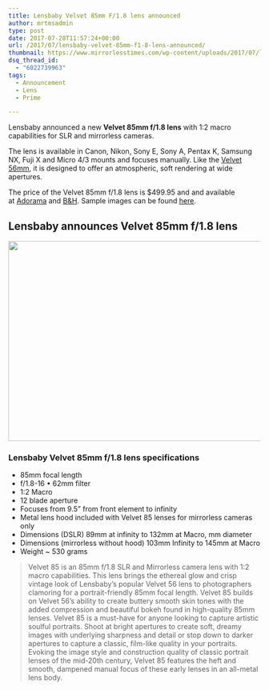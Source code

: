 ```yaml
---
title: Lensbaby Velvet 85mm F/1.8 lens announced
author: mrtmsadmin
type: post
date: 2017-07-28T11:57:24+00:00
url: /2017/07/lensbaby-velvet-85mm-f1-8-lens-announced/
thumbnail: https://www.mirrorlesstimes.com/wp-content/uploads/2017/07/lensbaby-velvet-85mm-f1-8-lens-750x550.jpg
dsq_thread_id:
  - "6022739963"
tags:
  - Announcement
  - Lens
  - Prime

---
```

Lensbaby announced a new **Velvet 85mm f/1.8 lens** with 1:2 macro capabilities for SLR and mirrorless cameras.

The lens is available in Canon, Nikon, Sony E, Sony A, Pentax K, Samsung NX, Fuji X and Micro 4/3 mounts and focuses manually. Like the [Velvet 56mm][1], it is designed to offer an atmospheric, soft rendering at wide apertures.

The price of the Velvet 85mm f/1.8 lens is $499.95 and and available at [Adorama][2] and [B&H][3]. Sample images can be found [here][4].<!--more-->

## Lensbaby announces Velvet 85mm f/1.8 lens

[<img class="aligncenter size-full wp-image-1217" src="https://i1.wp.com/www.mirrorlesstimes.com/wp-content/uploads/2017/07/lensbaby-velvet-85mm-f1-8-lens.jpg?resize=600%2C400&#038;ssl=1" alt="" width="600" height="400" srcset="https://i1.wp.com/www.mirrorlesstimes.com/wp-content/uploads/2017/07/lensbaby-velvet-85mm-f1-8-lens.jpg?w=900&ssl=1 900w, https://i1.wp.com/www.mirrorlesstimes.com/wp-content/uploads/2017/07/lensbaby-velvet-85mm-f1-8-lens.jpg?resize=300%2C200&ssl=1 300w, https://i1.wp.com/www.mirrorlesstimes.com/wp-content/uploads/2017/07/lensbaby-velvet-85mm-f1-8-lens.jpg?resize=768%2C512&ssl=1 768w, https://i1.wp.com/www.mirrorlesstimes.com/wp-content/uploads/2017/07/lensbaby-velvet-85mm-f1-8-lens.jpg?resize=180%2C120&ssl=1 180w, https://i1.wp.com/www.mirrorlesstimes.com/wp-content/uploads/2017/07/lensbaby-velvet-85mm-f1-8-lens.jpg?resize=75%2C50&ssl=1 75w, https://i1.wp.com/www.mirrorlesstimes.com/wp-content/uploads/2017/07/lensbaby-velvet-85mm-f1-8-lens.jpg?resize=700%2C467&ssl=1 700w" sizes="(max-width: 600px) 100vw, 600px" data-recalc-dims="1" />][5]

### Lensbaby Velvet 85mm f/1.8 lens specifications

  * 85mm focal length
  * f/1.8-16 • 62mm filter
  * 1:2 Macro
  * 12 blade aperture
  * Focuses from 9.5” from front element to infinity
  * Metal lens hood included with Velvet 85 lenses for mirrorless cameras only
  * Dimensions (DSLR) 89mm at infinity to 132mm at Macro, mm diameter
  * Dimensions (mirrorless without hood) 103mm Infinity to 145mm at Macro
  * Weight ~ 530 grams

> Velvet 85 is an 85mm f/1.8 SLR and Mirrorless camera lens with 1:2 macro capabilities. This lens brings the ethereal glow and crisp vintage look of Lensbaby’s popular Velvet 56 lens to photographers clamoring for a portrait-friendly 85mm focal length. Velvet 85 builds on Velvet 56’s ability to create buttery smooth skin tones with the added compression and beautiful bokeh found in high-quality 85mm lenses. Velvet 85 is a must-have for anyone looking to capture artistic soulful portraits. Shoot at bright apertures to create soft, dreamy images with underlying sharpness and detail or stop down to darker apertures to capture a classic, film-like quality in your portraits. Evoking the image style and construction quality of classic portrait lenses of the mid-20th century, Velvet 85 features the heft and smooth, dampened manual focus of these early lenses in an all-metal lens body.

 [1]: https://www.dailycameranews.com/2015/04/lensbaby-velvet-56mm-f1-6/
 [2]: https://www.adorama.com/g/LensbabyVelvet85?kbid=68292
 [3]: https://www.bhphotovideo.com/c/search?view=GRID&sts=ma&InitialSearch=yes&setView=GRID&N=0&Ntt=Lensbaby%20Velvet%2085mm%20f%2F1.8&BI=20175&KBID=14249
 [4]: https://lensbaby.com/product/velvet-85/
 [5]: https://i1.wp.com/www.mirrorlesstimes.com/wp-content/uploads/2017/07/lensbaby-velvet-85mm-f1-8-lens.jpg?ssl=1